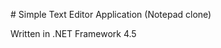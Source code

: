 ﻿<p>
    # Simple Text Editor Application (Notepad clone)</p>
<p>
    Written in .NET Framework 4.5</p>
